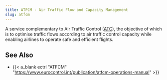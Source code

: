 ```yaml
---
title: ATFCM - Air Traffic Flow and Capacity Management
slug: atfcm
---
```


A service complementary to Air Traffic Control ([ATC](atc.md)), the objective of which is
to optimise traffic flows according to air traffic control capacity
while enabling airlines to operate safe and efficient flights.

## See Also

* {{< a_blank ectrl "ATFCM" "https://www.eurocontrol.int/publication/atfcm-operations-manual" >}}
